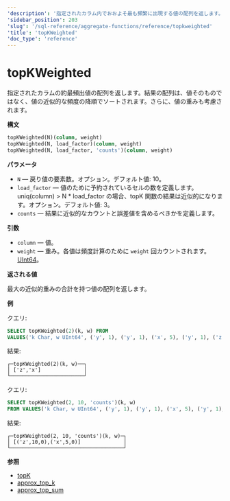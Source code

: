 ```yaml
---
'description': '指定されたカラム内でおおよそ最も頻繁に出現する値の配列を返します。結果の配列は、値自体ではなく、値の大まかな頻度の降順でソートされます。加えて、値の重みも考慮されます。'
'sidebar_position': 203
'slug': '/sql-reference/aggregate-functions/reference/topkweighted'
'title': 'topKWeighted'
'doc_type': 'reference'
---
```



# topKWeighted

指定されたカラムの約最頻出値の配列を返します。結果の配列は、値そのものではなく、値の近似的な頻度の降順でソートされます。さらに、値の重みも考慮されます。

**構文**

```sql
topKWeighted(N)(column, weight)
topKWeighted(N, load_factor)(column, weight)
topKWeighted(N, load_factor, 'counts')(column, weight)
```

**パラメータ**

- `N` — 戻り値の要素数。オプション。デフォルト値: 10。
- `load_factor` — 値のために予約されているセルの数を定義します。uniq(column) > N * load_factor の場合、topK 関数の結果は近似的になります。オプション。デフォルト値: 3。
- `counts` — 結果に近似的なカウントと誤差値を含めるべきかを定義します。

**引数**

- `column` — 値。
- `weight` — 重み。各値は頻度計算のために `weight` 回カウントされます。[UInt64](../../../sql-reference/data-types/int-uint.md)。

**返される値**

最大の近似的重みの合計を持つ値の配列を返します。

**例**

クエリ:

```sql
SELECT topKWeighted(2)(k, w) FROM
VALUES('k Char, w UInt64', ('y', 1), ('y', 1), ('x', 5), ('y', 1), ('z', 10))
```

結果:

```text
┌─topKWeighted(2)(k, w)──┐
│ ['z','x']              │
└────────────────────────┘
```

クエリ:

```sql
SELECT topKWeighted(2, 10, 'counts')(k, w)
FROM VALUES('k Char, w UInt64', ('y', 1), ('y', 1), ('x', 5), ('y', 1), ('z', 10))
```

結果:

```text
┌─topKWeighted(2, 10, 'counts')(k, w)─┐
│ [('z',10,0),('x',5,0)]              │
└─────────────────────────────────────┘
```

**参照**

- [topK](../../../sql-reference/aggregate-functions/reference/topk.md)
- [approx_top_k](../../../sql-reference/aggregate-functions/reference/approxtopk.md)
- [approx_top_sum](../../../sql-reference/aggregate-functions/reference/approxtopsum.md)
